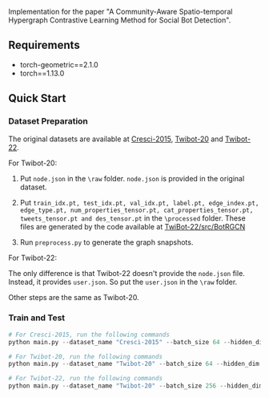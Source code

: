 
Implementation for the paper "A Community-Aware Spatio-temporal Hypergraph Contrastive Learning Method for Social Bot Detection".

## Requirements
* torch-geometric==2.1.0
* torch==1.13.0

## Quick Start

### Dataset Preparation
The original datasets are available at [Cresci-2015](http://mib.projects.iit.cnr.it/dataset.html), [Twibot-20](https://github.com/BunsenFeng/TwiBot-20) and [Twibot-22](https://github.com/LuoUndergradXJTU/TwiBot-22). 

For Twibot-20:

1. Put `node.json` in the `\raw` folder. `node.json` is provided in the original dataset.

2. Put `train_idx.pt, test_idx.pt, val_idx.pt, label.pt, edge_index.pt, edge_type.pt, num_properties_tensor.pt, cat_properties_tensor.pt, tweets_tensor.pt and des_tensor.pt` in the `\processed` folder. These files are generated by the code available at [TwiBot-22/src/BotRGCN](https://github.com/LuoUndergradXJTU/TwiBot-22/tree/master/src/BotRGCN)

3. Run `preprocess.py` to generate the graph snapshots.

For Twibot-22:

The only difference is that Twibot-22 doesn't provide the `node.json` file. Instead, it provides `user.json`. So put the `user.json` in the `\raw` folder.

Other steps are the same as Twibot-20.

### Train and Test
```python
# For Cresci-2015, run the following commands
python main.py --dataset_name "Cresci-2015" --batch_size 64 --hidden_dim 128 --weight_decay 1e-2 --structural_learning_rate 1e-4 --temporal_learning_rate 1e-5  --aug_type hyperedge --aug_ratio 0.1 --epoch 50  --early_stop --patience 5

# For Twibot-20, run the following commands
python main.py --dataset_name "Twibot-20" --batch_size 64 --hidden_dim 128 --weight_decay 1e-2 --structural_learning_rate 1e-4 --temporal_learning_rate 1e-5  --aug_type hyperedge --aug_ratio 0.1 --epoch 50  --early_stop --patience 5

# For Twibot-22, run the following commands
python main.py --dataset_name "Twibot-20" --batch_size 256 --hidden_dim 64 --weight_decay 5e-2 --structural_learning_rate 5e-4 --temporal_learning_rate 5e-5  --aug_type hyperedge --aug_ratio 0.1 --epoch 100  --early_stop --patience 5
```

